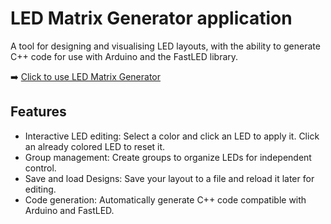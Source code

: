 # LED Matrix Generator application

A tool for designing and visualising LED layouts, with the ability to generate C++ code for use with Arduino and the FastLED library.

➡️ [Click to use LED Matrix Generator](https://carellerichards.github.io/led-matrix-generator/)

## Features

- Interactive LED editing: Select a color and click an LED to apply it. Click an already colored LED to reset it.
- Group management: Create groups to organize LEDs for independent control.
- Save and load Designs: Save your layout to a file and reload it later for editing.
- Code generation: Automatically generate C++ code compatible with Arduino and FastLED.
